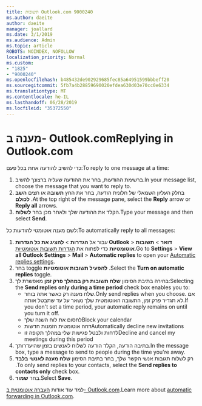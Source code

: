 ```yaml
---
title: תשובות Outlook.com 9000240
ms.author: daeite
author: daeite
manager: joallard
ms.date: 3/1/2019
ms.audience: Admin
ms.topic: article
ROBOTS: NOINDEX, NOFOLLOW
localization_priority: Normal
ms.custom:
- "1825"
- "9000240"
ms.openlocfilehash: b485432de902929685fec85a64951599bbbeff20
ms.sourcegitcommit: 5fb7a4b28859690020efdea630d03e70cc0e6334
ms.translationtype: MT
ms.contentlocale: he-IL
ms.lasthandoff: 06/28/2019
ms.locfileid: "35372550"
---
```

# <a name="replying-in-outlookcom"></a><span data-ttu-id="56071-102">מענה ב- Outlook.com</span><span class="sxs-lookup"><span data-stu-id="56071-102">Replying in Outlook.com</span></span>

<span data-ttu-id="56071-103">כדי להשיב להודעה אחת בכל פעם:</span><span class="sxs-lookup"><span data-stu-id="56071-103">To reply to one message at a time:</span></span>

1. <span data-ttu-id="56071-104">ברשימת ההודעות, בחר את ההודעה שעליה ברצונך להשיב.</span><span class="sxs-lookup"><span data-stu-id="56071-104">In your message list, choose the message that you want to reply to.</span></span>
2. <span data-ttu-id="56071-105">בחלק העליון השמאלי של חלונית הודעה, בחר את החץ **תשובה** או חצים **השב לכולם** .</span><span class="sxs-lookup"><span data-stu-id="56071-105">At the top right of the message pane, select the **Reply** arrow or **Reply all** arrows.</span></span>
3. <span data-ttu-id="56071-106">הקלד את ההודעה שלך ולאחר מכן בחר **לשלוח**.</span><span class="sxs-lookup"><span data-stu-id="56071-106">Type your message and then select **Send**.</span></span>

<span data-ttu-id="56071-107">לשם מענה אוטומטי להודעות כל:</span><span class="sxs-lookup"><span data-stu-id="56071-107">To automatically reply to all messages:</span></span>

1. <span data-ttu-id="56071-108">עבור אל **הגדרות** > **להציג את כל הגדרות Outlook** > **דואר** > **תשובות אוטומטיות** כדי לפתוח את [הגדרות תשובות אוטומטיות](https://outlook.live.com/mail/options/mail/automaticReplies).</span><span class="sxs-lookup"><span data-stu-id="56071-108">Go to **Settings** > **View all Outlook Settings** > **Mail** > **Automatic replies** to open your [Automatic replies settings](https://outlook.live.com/mail/options/mail/automaticReplies).</span></span>
2. <span data-ttu-id="56071-109">בחר toggle **להפעיל תשובות אוטומטיות** .</span><span class="sxs-lookup"><span data-stu-id="56071-109">Select the **Turn on automatic replies** toggle.</span></span>
3. <span data-ttu-id="56071-110">בחירה בתיבת הסימון **שלח תשובות רק במהלך פרק זמן** מאפשרת לך:</span><span class="sxs-lookup"><span data-stu-id="56071-110">Selecting the **Send replies only during a time period** check box enables you to:</span></span>
    - <span data-ttu-id="56071-111">שלח מענה רק כאשר אתה בוחר.</span><span class="sxs-lookup"><span data-stu-id="56071-111">Only send replies when you choose.</span></span> <span data-ttu-id="56071-112">אם לא תגדיר פרק זמן, התשובה האוטומטית שלך נשאר על עד שתבטל אותה.</span><span class="sxs-lookup"><span data-stu-id="56071-112">If you don't set a time period, your automatic reply remains on until you turn it off.</span></span>
    - <span data-ttu-id="56071-113">לחסום את לוח השנה שלך</span><span class="sxs-lookup"><span data-stu-id="56071-113">Block your calendar</span></span>
    - <span data-ttu-id="56071-114">דחה אוטומטית הזמנות חדשות</span><span class="sxs-lookup"><span data-stu-id="56071-114">Automatically decline new invitations</span></span>
    - <span data-ttu-id="56071-115">לדחות ולבטל פגישות שלי במהלך תקופה זו</span><span class="sxs-lookup"><span data-stu-id="56071-115">Decline and cancel my meetings during this period</span></span>
4. <span data-ttu-id="56071-116">בתיבה הודעה, הקלד הודעה לשלוח לאנשים בזמן שהיעדרותך.</span><span class="sxs-lookup"><span data-stu-id="56071-116">In the message box, type a message to send to people during the time you're away.</span></span>
5. <span data-ttu-id="56071-117">רק לשלוח תגובות אנשי הקשר שלך, בחר בתיבת הסימון **שלח מענה לאנשי בלבד** .</span><span class="sxs-lookup"><span data-stu-id="56071-117">To only send replies to your contacts, select the **Send replies to contacts only** check box.</span></span>
6. <span data-ttu-id="56071-118">בחר **שמור**.</span><span class="sxs-lookup"><span data-stu-id="56071-118">Select **Save**.</span></span>

<span data-ttu-id="56071-119">למד עוד אודות [העברה אוטומטית ב- Outlook.com](https://support.office.com/article/14614626-9855-48dc-a986-dec81d07b1a0).</span><span class="sxs-lookup"><span data-stu-id="56071-119">Learn more about [automatic forwarding in Outlook.com](https://support.office.com/article/14614626-9855-48dc-a986-dec81d07b1a0).</span></span>